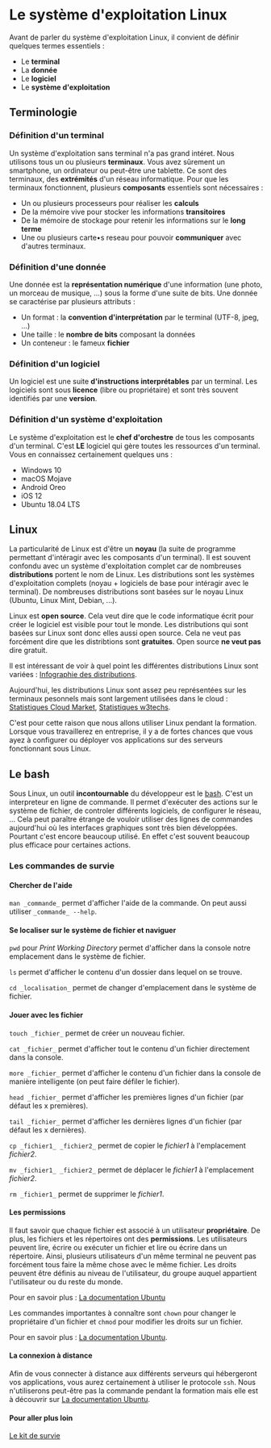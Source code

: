 # Le système d'exploitation Linux

Avant de parler du système d'exploitation Linux, il convient de définir quelques termes essentiels : 

- Le **terminal**
- La **donnée**
- Le **logiciel**
- Le **système d'exploitation**

## Terminologie

### Définition d'un terminal

Un système d'exploitation sans terminal n'a pas grand intéret. Nous utilisons tous un ou plusieurs **terminaux**. Vous avez sûrement un smartphone, un ordinateur ou peut-être une tablette. Ce sont des terminaux, des **extrémités** d'un réseau informatique. Pour que les terminaux fonctionnent, plusieurs **composants** essentiels sont nécessaires :

- Un ou plusieurs processeurs pour réaliser les **calculs**
- De la mémoire vive pour stocker les informations **transitoires**
- De la mémoire de stockage pour retenir les informations sur le **long terme**
- Une ou plusieurs carte•s reseau pour pouvoir **communiquer** avec d'autres terminaux.

### Définition d'une donnée

Une donnée est la **représentation numérique** d'une information (une photo, un morceau de musique, ...) sous la forme d'une suite de bits. Une donnée se caractérise par plusieurs attributs :

- Un format : la **convention d'interprétation** par le terminal (UTF-8, jpeg, ...)
- Une taille : le **nombre de bits** composant la données
- Un conteneur : le fameux **fichier**

### Définition d'un logiciel

Un logiciel est une suite **d'instructions interprétables** par un terminal. Les logiciels sont sous **licence** (libre ou propriétaire) et sont très souvent identifiés par une **version**.

### Définition d'un système d'exploitation

Le système d'exploitation est le **chef d'orchestre** de tous les composants d'un terminal. C'est **LE** logiciel qui gère toutes les ressources d'un terminal. Vous en connaissez certainement quelques uns :

- Windows 10
- macOS Mojave
- Android Oreo
- iOS 12
- Ubuntu 18.04 LTS

## Linux

La particularité de Linux est d'être un **noyau** (la suite de programme permettant d'intéragir avec les composants d'un terminal). Il est souvent confondu avec un système d'exploitation complet car de nombreuses **distributions** portent le nom de Linux. Les distributions sont les systèmes d'exploitation complets (noyau + logiciels de base pour intéragir avec le terminal). De nombreuses distributions sont basées sur le noyau Linux (Ubuntu, Linux Mint, Debian, ...).

Linux est **open source**. Cela veut dire que le code informatique écrit pour créer le logiciel est visible pour tout le monde. Les distributions qui sont basées sur Linux sont donc elles aussi open source. Cela ne veut pas forcément dire que les distribtions sont **gratuites**. Open source **ne veut pas** dire gratuit.

Il est intéressant de voir à quel point les différentes distributions Linux sont variées : [Infographie des distributions](https://upload.wikimedia.org/wikipedia/commons/1/1b/Linux_Distribution_Timeline.svg).

Aujourd'hui, les distributions Linux sont assez peu représentées sur les terminaux pesonnels mais sont largement utilisées dans le cloud : [Statistiques Cloud Market](https://thecloudmarket.com/stats), [Statistiques w3techs](https://w3techs.com/technologies/overview/operating_system/all).

C'est pour cette raison que nous allons utiliser Linux pendant la formation. Lorsque vous travaillerez en entreprise, il y a de fortes chances que vous ayez à configurer ou déployer vos applications sur des serveurs fonctionnant sous Linux.

## Le bash

Sous Linux, un outil **incontournable** du développeur est le [bash](https://fr.wikipedia.org/wiki/Bourne-Again_shell). C'est un interpreteur en ligne de commande. Il permet d'exécuter des actions sur le système de fichier, de controler différents logiciels, de configurer le réseau, ... Cela peut paraître étrange de vouloir utiliser des lignes de commandes aujourd'hui où les interfaces graphiques sont très bien développées. Pourtant c'est encore beaucoup utilisé. En effet c'est souvent beaucoup plus efficace pour certaines actions. 

### Les commandes de survie

#### Chercher de l'aide

`man _commande_` permet d'afficher l'aide de la commande. On peut aussi utiliser `_commande_ --help`.

#### Se localiser sur le système de fichier et naviguer

`pwd` pour _Print Working Directory_ permet d'afficher dans la console notre emplacement dans le système de fichier.

`ls` permet d'afficher le contenu d'un dossier dans lequel on se trouve.

`cd _localisation_` permet de changer d'emplacement dans le système de fichier.

#### Jouer avec les fichier

`touch _fichier_` permet de créer un nouveau fichier.

`cat _fichier_` permet d'afficher tout le contenu d'un fichier directement dans la console.

`more _fichier_` permet d'afficher le contenu d'un fichier dans la console de manière intelligente (on peut faire défiler le fichier).

`head _fichier_` permet d'afficher les premières lignes d'un fichier (par défaut les x premières).

`tail _fichier_` permet d'afficher les dernières lignes d'un fichier (par défaut les x dernières).

`cp _fichier1_ _fichier2_` permet de copier le _fichier1_ à l'emplacement _fichier2_.

`mv _fichier1_ _fichier2_` permet de déplacer le _fichier1_ à l'emplacement _fichier2_.

`rm _fichier1_` permet de supprimer le _fichier1_.

#### Les permissions

Il faut savoir que chaque fichier est associé à un utilisateur **propriétaire**. De plus, les fichiers et les répertoires ont des **permissions**. Les utilisateurs peuvent lire, écrire ou exécuter un fichier et lire ou écrire dans un répertoire. Ainsi, plusieurs utilisateurs d'un même terminal ne peuvent pas forcément tous faire la même chose avec le même fichier. Les droits peuvent être définis au niveau de l'utilisateur, du groupe auquel appartient l'utilisateur ou du reste du monde.

Pour en savoir plus : [La documentation Ubuntu](https://doc.ubuntu-fr.org/droits)

Les commandes importantes à connaître sont `chown` pour changer le propriétaire d'un fichier et `chmod` pour modifier les droits sur un fichier.

Pour en savoir plus : [La documentation Ubuntu](https://doc.ubuntu-fr.org/permissions).

#### La connexion à distance

Afin de vous connecter à distance aux différents serveurs qui hébergeront vos applications, vous aurez certainement à utiliser le protocole `ssh`. Nous n'utiliserons peut-être pas la commande pendant la formation mais elle est à découvrir sur [La documentation Ubuntu](https://doc.ubuntu-fr.org/ssh).

#### Pour aller plus loin

[Le kit de survie](https://www.commentcamarche.net/faq/8386-kit-de-survie-linux)
